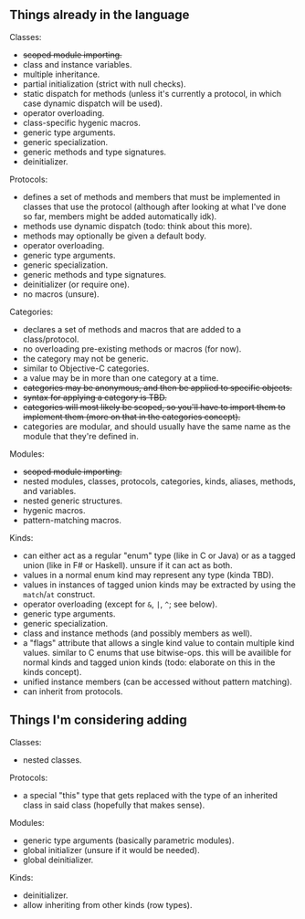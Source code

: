 ## Things already in the language

Classes:
- ~~scoped module importing.~~
- class and instance variables.
- multiple inheritance.
- partial initialization (strict with null checks).
- static dispatch for methods (unless it's currently a protocol, in which case dynamic dispatch will be used).
- operator overloading.
- class-specific hygenic macros.
- generic type arguments.
- generic specialization.
- generic methods and type signatures.
- deinitializer.

Protocols:
- defines a set of methods and members that must be implemented in classes that use the protocol (although after looking at what I've done so far, members might be added automatically idk).
- methods use dynamic dispatch (todo: think about this more).
- methods may optionally be given a default body.
- operator overloading.
- generic type arguments.
- generic specialization.
- generic methods and type signatures.
- deinitializer (or require one).
- no macros (unsure).

Categories:
- declares a set of methods and macros that are added to a class/protocol.
- no overloading pre-existing methods or macros (for now).
- the category may not be generic.
- similar to Objective-C categories.
- a value may be in more than one category at a time.
- ~~categories may be anonymous, and then be applied to specific objects.~~
- ~~syntax for applying a category is TBD.~~
- ~~categories will most likely be scoped, so you'll have to import them to implement them (more on that in the categories concept).~~
- categories are modular, and should usually have the same name as the module that they're defined in.

Modules:
- ~~scoped module importing.~~
- nested modules, classes, protocols, categories, kinds, aliases, methods, and variables.
- nested generic structures.
- hygenic macros.
- pattern-matching macros.

Kinds:
- can either act as a regular "enum" type (like in C or Java) or as a tagged union (like in F# or Haskell). unsure if it can act as both.
- values in a normal enum kind may represent any type (kinda TBD).
- values in instances of tagged union kinds may be extracted by using the `match`/`at` construct.
- operator overloading (except for `&`, `|`, `^`; see below).
- generic type arguments.
- generic specialization.
- class and instance methods (and possibly members as well).
- a "flags" attribute that allows a single kind value to contain multiple kind values. similar to C enums that use bitwise-ops. this will be availible for normal kinds and tagged union kinds (todo: elaborate on this in the kinds concept).
- unified instance members (can be accessed without pattern matching).
- can inherit from protocols.

## Things I'm considering adding

Classes:
- nested classes.

Protocols:
- a special "this" type that gets replaced with the type of an inherited class in said class (hopefully that makes sense).

Modules:
- generic type arguments (basically parametric modules).
- global initializer (unsure if it would be needed).
- global deinitializer.

Kinds:
- deinitializer.
- allow inheriting from other kinds (row types).